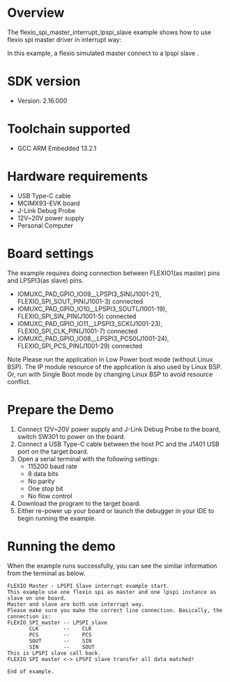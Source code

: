 Overview
========
The flexio_spi_master_interrupt_lpspi_slave example shows how to use flexio spi master driver in interrupt way:

In this example, a flexio simulated master connect to a lpspi slave .



SDK version
===========
- Version: 2.16.000

Toolchain supported
===================
- GCC ARM Embedded  13.2.1

Hardware requirements
=====================
- USB Type-C cable
- MCIMX93-EVK  board
- J-Link Debug Probe
- 12V~20V power supply
- Personal Computer

Board settings
==============
The example requires doing connection between FLEXIO1(as master) pins and LPSPI3(as slave) pins.
- IOMUXC_PAD_GPIO_IO09__LPSPI3_SIN(J1001-21), FLEXIO_SPI_SOUT_PIN(J1001-3) connected
- IOMUXC_PAD_GPIO_IO10__LPSPI3_SOUT(J1001-19), FLEXIO_SPI_SIN_PIN(J1001-5) connected
- IOMUXC_PAD_GPIO_IO11__LPSPI3_SCK(J1001-23), FLEXIO_SPI_CLK_PIN(J1001-7) connected
- IOMUXC_PAD_GPIO_IO08__LPSPI3_PCS0(J1001-24), FLEXIO_SPI_PCS_PIN(J1001-29) connected

Note
Please run the application in Low Power boot mode (without Linux BSP).
The IP module resource of the application is also used by Linux BSP.
Or, run with Single Boot mode by changing Linux BSP to avoid resource
conflict.

Prepare the Demo
================
1.  Connect 12V~20V power supply and J-Link Debug Probe to the board, switch SW301 to power on the board.
2.  Connect a USB Type-C cable between the host PC and the J1401 USB port on the target board.
3.  Open a serial terminal with the following settings:
    - 115200 baud rate
    - 8 data bits
    - No parity
    - One stop bit
    - No flow control
4.  Download the program to the target board.
5.  Either re-power up your board or launch the debugger in your IDE to begin running the example.

Running the demo
================
When the example runs successfully, you can see the similar information from the terminal as below.

~~~~~~~~~~~~~~~~~~~~~
FLEXIO Master - LPSPI Slave interrupt example start.
This example use one flexio spi as master and one lpspi instance as slave on one board.
Master and slave are both use interrupt way.
Please make sure you make the correct line connection. Basically, the connection is:
FLEXIO_SPI_master -- LPSPI_slave
       CLK        --    CLK
       PCS        --    PCS
       SOUT       --    SIN
       SIN        --    SOUT
This is LPSPI slave call back.
FLEXIO SPI master <-> LPSPI slave transfer all data matched!

End of example.
~~~~~~~~~~~~~~~~~~~~~
